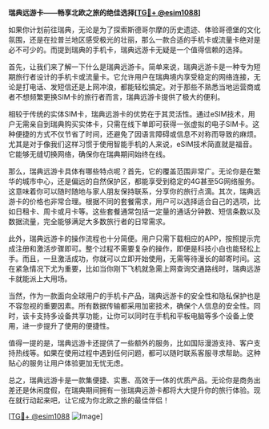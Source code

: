 **瑞典远游卡——畅享北欧之旅的绝佳选择[[TG💪+ @esim1088](https://t.me/s/esim1088)]**

如果你计划前往瑞典，无论是为了探索斯德哥尔摩的历史遗迹、体验哥德堡的文化氛围，还是在拉普兰地区感受极光的壮丽，那么一款合适的手机卡或流量卡绝对是必不可少的。而提到瑞典的手机卡，瑞典远游卡无疑是一个值得信赖的选择。

首先，让我们来了解一下什么是瑞典远游卡。简单来说，瑞典远游卡是一种专为短期旅行者设计的手机卡或流量卡。它允许用户在瑞典境内享受稳定的网络连接，无论是打电话、发短信还是上网冲浪，都能轻松搞定。对于那些不熟悉当地运营商或者不想频繁更换SIM卡的旅行者而言，瑞典远游卡提供了极大的便利。

相较于传统的实体SIM卡，瑞典远游卡的优势在于其灵活性。通过eSIM技术，用户无需亲自到瑞典购买实体卡，只需在线下单即可获得一张虚拟的电子SIM卡。这种便捷的方式不仅节省了时间，还避免了因语言障碍或信息不对称而导致的麻烦。尤其是对于像我们这样习惯于使用智能手机的人来说，eSIM技术简直就是福音。它能够无缝切换网络，确保你在瑞典期间始终在线。

那么，瑞典远游卡具体有哪些特点呢？首先，它的覆盖范围非常广。无论你是在繁华的城市中心，还是偏远的自然保护区，都能享受到稳定的4G甚至5G网络服务。这意味着你可以随时随地与家人朋友保持联系，分享你的旅行点滴。其次，瑞典远游卡的价格也非常合理。根据不同的套餐需求，用户可以选择适合自己的选项，比如日租卡、周卡或月卡等。这些套餐通常包括一定量的通话分钟数、短信条数以及数据流量，完全能够满足大多数旅行者的日常需求。

此外，瑞典远游卡的操作流程也十分简便。用户只需下载相应的APP，按照提示完成注册和激活步骤即可。整个过程不需要复杂的操作，即便是科技小白也能轻松上手。而且，一旦激活成功，你就可以立即开始使用，无需等待漫长的邮寄时间。这在紧急情况下尤为重要，比如当你刚下飞机就急需上网查询交通路线时，瑞典远游卡就能派上大用场。

当然，作为一款面向全球用户的手机卡产品，瑞典远游卡的安全性和隐私保护也是不容忽视的重要因素。所有数据传输都采用加密技术，确保个人信息的安全性。同时，该卡支持多设备共享功能，让你可以同时在手机和平板电脑等多个设备上使用，进一步提升了使用的便捷性。

值得一提的是，瑞典远游卡还提供了一些额外的服务，比如国际漫游支持、客户支持热线等。如果在使用过程中遇到任何问题，都可以随时联系客服寻求帮助。这种贴心的服务让用户体验更加无忧无虑。

总之，瑞典远游卡是一款集便捷、实惠、高效于一体的优质产品。无论你是商务出差还是休闲度假，在瑞典期间拥有一张瑞典远游卡都将大大提升你的旅行体验。现在就行动起来吧，让它成为你北欧之旅的最佳伴侣！

[[TG💪+ @esim1088](https://t.me/s/esim1088) ![Image](https://i.postimg.cc/4NQfJmqS/Snipaste-2025-05-13-00-14-12.png)]
